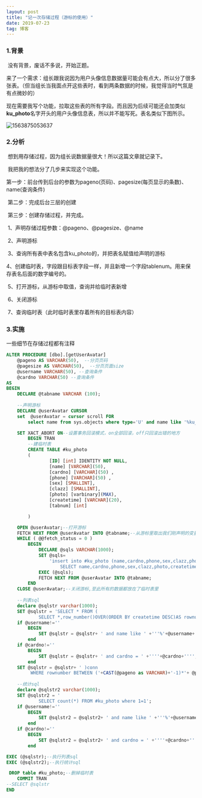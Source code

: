 ```yaml
---
layout: post
title: "记一次存储过程（游标的使用）"
date: 2019-07-23
tag: 博客
---
```


### 1.背景

​		没有背景，废话不多说，开始正题。

​		来了一个需求：组长跟我说因为用户头像信息数据量可能会有点大，所以分了很多张表。（但当组长当我面点开这些表时，看到两条数据的时候，我觉得当时气氛是有点微妙的）

​		现在需要我写个功能，拉取这些表的所有字段。而且因为后续可能还会加类似**ku_photo**名字开头的用户头像信息表，所以并不能写死。表名类似下图所示。

![1563875053637](C:\Users\JY\AppData\Roaming\Typora\typora-user-images\1563875053637.png)

### 2.分析

​			想到用存储过程，因为组长说数据量很大！所以这篇文章就记录下。

​			我把我的想法分了几步来实现这个功能。

​			第一步：前台传到后台的参数为pageno(页码)、pagesize(每页显示的条数)、name(查询条件)

​			第二步：完成后台三层的创建

​			第三步：创建存储过程，并完成。

​					1、声明存储过程参数：@pageno、@pagesize、@name

​					2、声明游标

​					3、查询所有表中表名包含ku_photo的，并把表名赋值给声明的游标

​					4、创建临时表，字段跟目标表字段一样，并且新增一个字段tablenum。用来保存表名后面的数字编号的。

​					5、打开游标，从游标中取值，查询并给临时表新增

​					6、关闭游标

​					7、查询临时表（此时临时表里存着所有的目标表内容）

### 3.实施

一些细节在存储过程都有注释

```sql
ALTER PROCEDURE [dbo].[getUserAvatar]
	@pageno AS VARCHAR(50),  --分页页码
	@pagesize AS VARCHAR(50),  --分页页面size
	@username VARCHAR(50), --查询条件
	@cardno VARCHAR(50) --查询条件
AS
BEGIN
	DECLARE @tabname VARCHAR (100);
	
	--声明游标
	DECLARE @userAvatar CURSOR 
	set  @userAvatar = cursor scroll FOR 
		select name from sys.objects where type='U' and name like '%ku_photo%' and name != 'ku_photo_Library'

  	SET XACT_ABORT ON--设置事务回滚模式，on全部回滚，off只回滚出错的地方
		BEGIN TRAN 
		--建临时表
		CREATE TABLE #ku_photo 
		( 
				[ID] [int] IDENTITY NOT NULL, 
				[name] [VARCHAR](50),
				[cardno] [VARCHAR](50) ,
				[phone] [VARCHAR](50) ,
				[sex] [SMALLINT],
				[clazz] [SMALLINT],
				[photo] [varbinary](MAX),
				[createtime] [VARCHAR](20),
				[tabnum] [int]

		) 

	OPEN @userAvatar;--打开游标
	FETCH NEXT FROM @userAvatar INTO @tabname;--从游标里取出我们刚声明的变量
	WHILE ( @@fetch_status = 0 )
		BEGIN
			DECLARE @sqls VARCHAR(1000);
			SET @sqls=
				'insert into #ku_photo (name,cardno,phone,sex,clazz,photo,createtime, tabnum)
					SELECT name,cardno,phone,sex,clazz,photo,createtime,RIGHT('''+@tabname+''',6)as tabnum FROM '+ @tabname
			EXEC (@sqls);
			FETCH NEXT FROM @userAvatar INTO @tabname;       
		END
	CLOSE @userAvatar;--关闭游标,至此所有的数据都放在了临时表里
	
	--列表sql
	declare @sqlstr varchar(1000);
	SET @sqlstr = 'SELECT * FROM (
			SELECT *,row_number()OVER(ORDER BY createtime DESC)AS rownumber FROM #ku_photo where 1=1';
	if @username!=''
		BEGIN
			SET @sqlstr = @sqlstr+ ' and name like ' +'''%'+@username+'%''';
		end
	if @cardno!=''
		BEGIN
			SET @sqlstr = @sqlstr+ ' and cardno = ' +''''+@cardno+'''';
		end
	SET @sqlstr = @sqlstr+ ' )conn 
		 WHERE rownumber BETWEEN ('+CAST(@pageno as VARCHAR)+'-1)*'+ @pagesize+'+1 AND '+@pageno+'*'+@pagesize+''
	
	--统计sql
	declare @sqlstr2 varchar(1000);
	SET @sqlstr2 = '
			SELECT count(*) FROM #ku_photo where 1=1';
	if @username!=''
		BEGIN
			SET @sqlstr2 = @sqlstr2+ ' and name like ' +'''%'+@username+'%''';
		end
	if @cardno!=''
		BEGIN
			SET @sqlstr2 = @sqlstr2+ ' and cardno = ' +''''+@cardno+'''';
		end

EXEC (@sqlstr);--执行列表sql
EXEC (@sqlstr2);--执行统计sql

 DROP table #ku_photo;--删掉临时表
	COMMIT TRAN
--SELECT @sqlstr
END
```

